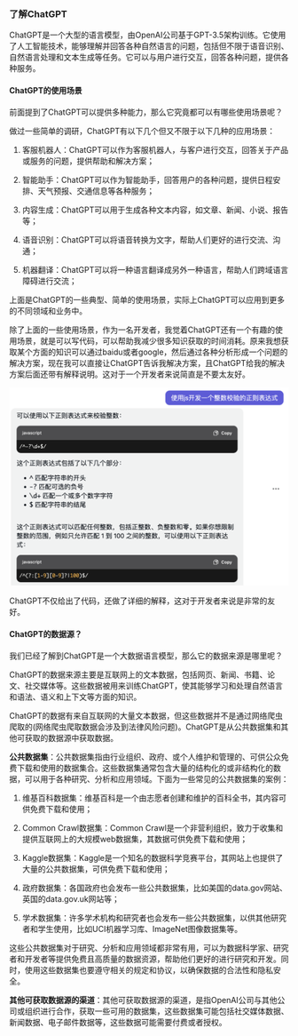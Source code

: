 ### 了解ChatGPT

ChatGPT是一个大型的语言模型，由OpenAI公司基于GPT-3.5架构训练。它使用了人工智能技术，能够理解并回答各种自然语言的问题，包括但不限于语音识别、自然语言处理和文本生成等任务。它可以与用户进行交互，回答各种问题，提供各种服务。

#### ChatGPT的使用场景

前面提到了ChatGPT可以提供多种能力，那么它究竟都可以有哪些使用场景呢？

做过一些简单的调研，ChatGPT有以下几个但又不限于以下几种的应用场景：

1. 客服机器人：ChatGPT可以作为客服机器人，与客户进行交互，回答关于产品或服务的问题，提供帮助和解决方案；

2. 智能助手：ChatGPT可以作为智能助手，回答用户的各种问题，提供日程安排、天气预报、交通信息等各种服务；

3. 内容生成：ChatGPT可以用于生成各种文本内容，如文章、新闻、小说、报告等；

4. 语音识别：ChatGPT可以将语音转换为文字，帮助人们更好的进行交流、沟通；

5. 机器翻译：ChatGPT可以将一种语言翻译成另外一种语言，帮助人们跨域语言障碍进行交流；

上面是ChatGPT的一些典型、简单的使用场景，实际上ChatGPT可以应用到更多的不同领域和业务中。

除了上面的一些使用场景，作为一名开发者，我觉着ChatGPT还有一个有趣的使用场景，就是可以写代码，可以帮助我减少很多知识获取的时间消耗。原来我想获取某个方面的知识可以通过baidu或者google，然后通过各种分析形成一个问题的解决方案，现在我可以直接让ChatGPT告诉我解决方案，且ChatGPT给我的解决方案后面还带有解释说明。这对于一个开发者来说简直是不要太友好。

<img src="../images/i1.png" alt="ChatGPT开发代码场景" style="zoom:50%;" />

ChatGPT不仅给出了代码，还做了详细的解释，这对于开发者来说是非常的友好。

#### ChatGPT的数据源？

我们已经了解到ChatGPT是一个大数据语言模型，那么它的数据来源是哪里呢？

ChatGPT的数据来源主要是互联网上的文本数据，包括网页、新闻、书籍、论文、社交媒体等。这些数据被用来训练ChatGPT，使其能够学习和处理自然语言和语法、语义和上下文等方面的知识。

ChatGPT的数据有来自互联网的大量文本数据，但这些数据并不是通过网络爬虫爬取的(网络爬虫爬取数据会涉及到法律风险问题)。ChatGPT是从公共数据集和其他可获取的数据源中获取数据。

**公共数据集**：公共数据集指由行业组织、政府、或个人维护和管理的、可供公众免费下载和使用的数据集合。这些数据集通常包含大量的结构化的或非结构化的数据，可以用于各种研究、分析和应用领域。下面为一些常见的公共数据集的案例：

1. 维基百科数据集：维基百科是一个由志愿者创建和维护的百科全书，其内容可供免费下载和使用； 

2. Common Crawl数据集：Common Crawl是一个非营利组织，致力于收集和提供互联网上的大规模web数据集，其数据可供免费下载和使用；

3. Kaggle数据集：Kaggle是一个知名的数据科学竞赛平台，其网站上也提供了大量的公共数据集，可供免费下载和使用；

4. 政府数据集：各国政府也会发布一些公共数据集，比如美国的data.gov网站、英国的data.gov.uk网站等；

5. 学术数据集：许多学术机构和研究者也会发布一些公共数据集，以供其他研究者和学生使用，比如UCI机器学习库、ImageNet图像数据集等。

这些公共数据集对于研究、分析和应用领域都非常有用，可以为数据科学家、研究者和开发者等提供免费且高质量的数据资源，帮助他们更好的进行研究和开发。同时，使用这些数据集也要遵守相关的规定和协议，以确保数据的合法性和隐私安全。

**其他可获取数据源的渠道**：其他可获取数据源的渠道，是指OpenAI公司与其他公司或组织进行合作，获取一些可用的数据集，这些数据集可能包括社交媒体数据、新闻数据、电子邮件数据等，这些数据可能需要付费或者授权。